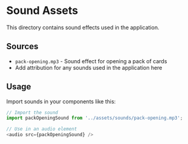 # Sound Assets

This directory contains sound effects used in the application.

## Sources

- `pack-opening.mp3` - Sound effect for opening a pack of cards
- Add attribution for any sounds used in the application here

## Usage

Import sounds in your components like this:

```javascript
// Import the sound
import packOpeningSound from '../assets/sounds/pack-opening.mp3';

// Use in an audio element
<audio src={packOpeningSound} />
``` 